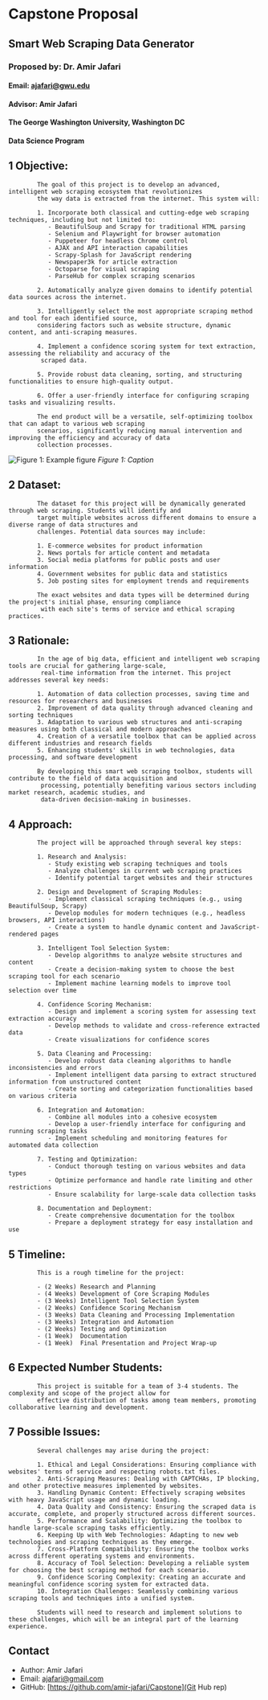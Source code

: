 
# Capstone Proposal
## Smart Web Scraping Data Generator
### Proposed by: Dr. Amir Jafari
#### Email: ajafari@gwu.edu
#### Advisor: Amir Jafari
#### The George Washington University, Washington DC  
#### Data Science Program


## 1 Objective:  
 
            The goal of this project is to develop an advanced, intelligent web scraping ecosystem that revolutionizes 
            the way data is extracted from the internet. This system will:

            1. Incorporate both classical and cutting-edge web scraping techniques, including but not limited to:
               - BeautifulSoup and Scrapy for traditional HTML parsing
               - Selenium and Playwright for browser automation
               - Puppeteer for headless Chrome control
               - AJAX and API interaction capabilities
               - Scrapy-Splash for JavaScript rendering
               - Newspaper3k for article extraction
               - Octoparse for visual scraping
               - ParseHub for complex scraping scenarios

            2. Automatically analyze given domains to identify potential data sources across the internet.

            3. Intelligently select the most appropriate scraping method and tool for each identified source, 
            considering factors such as website structure, dynamic content, and anti-scraping measures.

            4. Implement a confidence scoring system for text extraction, assessing the reliability and accuracy of the
             scraped data.

            5. Provide robust data cleaning, sorting, and structuring functionalities to ensure high-quality output.

            6. Offer a user-friendly interface for configuring scraping tasks and visualizing results.

            The end product will be a versatile, self-optimizing toolbox that can adapt to various web scraping 
            scenarios, significantly reducing manual intervention and improving the efficiency and accuracy of data 
            collection processes.
            

![Figure 1: Example figure](2024_Fall_1.png)
*Figure 1: Caption*

## 2 Dataset:  

            The dataset for this project will be dynamically generated through web scraping. Students will identify and 
            target multiple websites across different domains to ensure a diverse range of data structures and 
            challenges. Potential data sources may include:

            1. E-commerce websites for product information
            2. News portals for article content and metadata
            3. Social media platforms for public posts and user information
            4. Government websites for public data and statistics
            5. Job posting sites for employment trends and requirements

            The exact websites and data types will be determined during the project's initial phase, ensuring compliance
             with each site's terms of service and ethical scraping practices.
            

## 3 Rationale:  

            In the age of big data, efficient and intelligent web scraping tools are crucial for gathering large-scale,
             real-time information from the internet. This project addresses several key needs:

            1. Automation of data collection processes, saving time and resources for researchers and businesses
            2. Improvement of data quality through advanced cleaning and sorting techniques
            3. Adaptation to various web structures and anti-scraping measures using both classical and modern approaches
            4. Creation of a versatile toolbox that can be applied across different industries and research fields
            5. Enhancing students' skills in web technologies, data processing, and software development

            By developing this smart web scraping toolbox, students will contribute to the field of data acquisition and
             processing, potentially benefiting various sectors including market research, academic studies, and 
             data-driven decision-making in businesses.
            

## 4 Approach:  

            The project will be approached through several key steps:

            1. Research and Analysis:
               - Study existing web scraping techniques and tools
               - Analyze challenges in current web scraping practices
               - Identify potential target websites and their structures

            2. Design and Development of Scraping Modules:
               - Implement classical scraping techniques (e.g., using BeautifulSoup, Scrapy)
               - Develop modules for modern techniques (e.g., headless browsers, API interactions)
               - Create a system to handle dynamic content and JavaScript-rendered pages

            3. Intelligent Tool Selection System:
               - Develop algorithms to analyze website structures and content
               - Create a decision-making system to choose the best scraping tool for each scenario
               - Implement machine learning models to improve tool selection over time

            4. Confidence Scoring Mechanism:
               - Design and implement a scoring system for assessing text extraction accuracy
               - Develop methods to validate and cross-reference extracted data
               - Create visualizations for confidence scores

            5. Data Cleaning and Processing:
               - Develop robust data cleaning algorithms to handle inconsistencies and errors
               - Implement intelligent data parsing to extract structured information from unstructured content
               - Create sorting and categorization functionalities based on various criteria

            6. Integration and Automation:
               - Combine all modules into a cohesive ecosystem
               - Develop a user-friendly interface for configuring and running scraping tasks
               - Implement scheduling and monitoring features for automated data collection

            7. Testing and Optimization:
               - Conduct thorough testing on various websites and data types
               - Optimize performance and handle rate limiting and other restrictions
               - Ensure scalability for large-scale data collection tasks

            8. Documentation and Deployment:
               - Create comprehensive documentation for the toolbox
               - Prepare a deployment strategy for easy installation and use
            

## 5 Timeline:  

            This is a rough timeline for the project:

            - (2 Weeks) Research and Planning
            - (4 Weeks) Development of Core Scraping Modules
            - (3 Weeks) Intelligent Tool Selection System
            - (2 Weeks) Confidence Scoring Mechanism
            - (3 Weeks) Data Cleaning and Processing Implementation
            - (3 Weeks) Integration and Automation
            - (2 Weeks) Testing and Optimization
            - (1 Week)  Documentation
            - (1 Week)  Final Presentation and Project Wrap-up
            

## 6 Expected Number Students:  

            This project is suitable for a team of 3-4 students. The complexity and scope of the project allow for 
            effective distribution of tasks among team members, promoting collaborative learning and development.
            

## 7 Possible Issues:  

            Several challenges may arise during the project:

            1. Ethical and Legal Considerations: Ensuring compliance with websites' terms of service and respecting robots.txt files.
            2. Anti-Scraping Measures: Dealing with CAPTCHAs, IP blocking, and other protective measures implemented by websites.
            3. Handling Dynamic Content: Effectively scraping websites with heavy JavaScript usage and dynamic loading.
            4. Data Quality and Consistency: Ensuring the scraped data is accurate, complete, and properly structured across different sources.
            5. Performance and Scalability: Optimizing the toolbox to handle large-scale scraping tasks efficiently.
            6. Keeping Up with Web Technologies: Adapting to new web technologies and scraping techniques as they emerge.
            7. Cross-Platform Compatibility: Ensuring the toolbox works across different operating systems and environments.
            8. Accuracy of Tool Selection: Developing a reliable system for choosing the best scraping method for each scenario.
            9. Confidence Scoring Complexity: Creating an accurate and meaningful confidence scoring system for extracted data.
            10. Integration Challenges: Seamlessly combining various scraping tools and techniques into a unified system.

            Students will need to research and implement solutions to these challenges, which will be an integral part of the learning experience.
            


## Contact
- Author: Amir Jafari
- Email: [ajafari@gmail.com](Eamil)
- GitHub: [https://github.com/amir-jafari/Capstone](Git Hub rep)
